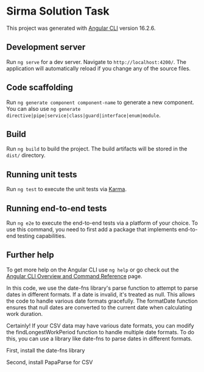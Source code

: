 # Sirma Solution Task

This project was generated with [Angular CLI](https://github.com/angular/angular-cli) version 16.2.6.

## Development server

Run `ng serve` for a dev server. Navigate to `http://localhost:4200/`. The application will automatically reload if you change any of the source files.

## Code scaffolding

Run `ng generate component component-name` to generate a new component. You can also use `ng generate directive|pipe|service|class|guard|interface|enum|module`.

## Build

Run `ng build` to build the project. The build artifacts will be stored in the `dist/` directory.

## Running unit tests

Run `ng test` to execute the unit tests via [Karma](https://karma-runner.github.io).

## Running end-to-end tests

Run `ng e2e` to execute the end-to-end tests via a platform of your choice. To use this command, you need to first add a package that implements end-to-end testing capabilities.

## Further help

To get more help on the Angular CLI use `ng help` or go check out the [Angular CLI Overview and Command Reference](https://angular.io/cli) page.

 In this code, we use the date-fns library's parse function to attempt to parse dates in different formats. If a date is invalid, it's treated as null. This allows the code to handle various date formats gracefully. The formatDate function ensures that null dates are converted to the current date when calculating work duration.

Certainly! If your CSV data may have various date formats, you can modify the findLongestWorkPeriod function to handle multiple date formats. To do this, you can use a library like date-fns to parse dates in different formats.

First, install the date-fns library

Second, install PapaParse for CSV 
